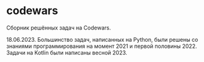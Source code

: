 # codewars
Сборник решённых задач на Codewars.


18.06.2023. Большинство задач, написанных на Python, были решены со знаниями программирования на момент 2021 и первой половины 2022. Задачи на Kotlin были написаны весной 2023.
